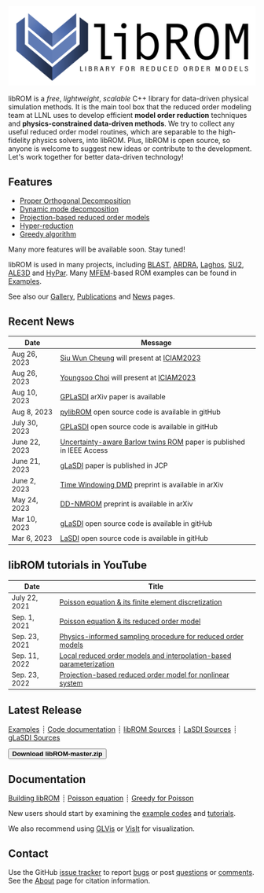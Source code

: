 <div class="col-md-6" markdown="1">

[![libROM logo](img/logo-libROM2.png)](gallery.md)

libROM is a _free_, _lightweight_, _scalable_ C++ library for data-driven
physical simulation methods.  It is the main tool box that the reduced order
modeling team at LLNL uses to develop efficient **model order reduction**
techniques and **physics-constrained data-driven methods**. We try to collect
any useful reduced order model routines, which are separable to the
high-fidelity physics solvers, into libROM. Plus, libROM is open source, so
anyone is welcome to suggest new ideas or contribute to the development. Let's
work together for better data-driven technology!

## Features

* [Proper Orthogonal Decomposition](features.md#proper-orthogonal-decomposition)
* [Dynamic mode decomposition](features.md#dynamic-mode-decomposition)
* [Projection-based reduced order models](features.md#projection-based-reduced-order-model)
* [Hyper-reduction](features.md#hyper-reduction)
* [Greedy algorithm](features.md#greedy-sampling-algorithm)

Many more features will be available soon. Stay tuned!

libROM is used in many projects, including
[BLAST](http://www.llnl.gov/casc/blast),
[ARDRA](https://computing.llnl.gov/projects/ardra-scaling-up-sweep-transport-algorithms),
[Laghos](https://github.com/CEED/Laghos/tree/rom), 
[SU2](https://su2code.github.io/),
[ALE3D](https://wci.llnl.gov/simulation/computer-codes/ale3d)
and [HyPar](http://hypar.github.io/a00126.html). Many [MFEM](https://mfem.org)-based ROM
examples can be found in [Examples](examples.md).

See also our [Gallery](gallery.md), [Publications](publications.md) and
[News](news.md) pages.

</div><div class="col-md-6 news-table" markdown="1">


## Recent News

Date         | Message
------------ | -----------------------------------------------------------------
Aug 26, 2023 | [Siu Wun Cheung](https://tonycsw2905.github.io) will present at [ICIAM2023](https://iciam2023.org) 
Aug 26, 2023 | [Youngsoo Choi](https://people.llnl.gov/choi15) will present at [ICIAM2023](https://iciam2023.org) 
Aug 10, 2023 | [GPLaSDI](https://arxiv.org/pdf/2308.05882.pdf) arXiv paper is available
Aug 8, 2023 | [pylibROM](https://github.com/LLNL/pylibROM) open source code is available in gitHub
July 30, 2023 | [GPLaSDI](https://github.com/LLNL/GPLaSDI) open source code is available in gitHub
June 22, 2023 | [Uncertainty-aware Barlow twins ROM](https://ieeexplore.ieee.org/abstract/document/10159524) paper is published in IEEE Access
June 21, 2023 | [gLaSDI](https://authors.elsevier.com/c/1hHaB508HwNZf) paper is published in JCP
June 2, 2023 | [Time Windowing DMD](https://arxiv.org/pdf/2306.00184.pdf) preprint is available in arXiv
May 24, 2023 | [DD-NMROM](https://arxiv.org/pdf/2305.15163.pdf) preprint is available in arXiv
Mar 10, 2023 | [gLaSDI](https://github.com/LLNL/gLaSDI) open source code is available in gitHub
Mar 6, 2023 | [LaSDI](https://github.com/LLNL/LaSDI) open source code is available in gitHub

## libROM tutorials in YouTube
Date         | Title
------------ | -----------------------------------------------------------------
July 22, 2021| [Poisson equation & its finite element discretization](https://youtu.be/YaZPtlbGay4)
Sep. 1, 2021| [Poisson equation & its reduced order model](https://youtu.be/YlFrBP31riA)
Sep. 23, 2021| [Physics-informed sampling procedure for reduced order models](https://youtu.be/A5JlIXRHxrI)
Sep. 11, 2022| [Local reduced order models and interpolation-based parameterization](https://youtu.be/KLyWZQRZ4hU)
Sep. 23, 2022| [Projection-based reduced order model for nonlinear system](https://youtu.be/EfoeOltd9Fo)

## Latest Release

[Examples](examples.md)
┊ [Code documentation](https://librom.readthedocs.io/en/latest/index.html)
┊ [libROM Sources](https://github.com/LLNL/libROM)
┊ [LaSDI Sources](https://github.com/LLNL/LaSDI)
┊ [gLaSDI Sources](https://github.com/LLNL/gLaSDI)

[<button type="button" class="btn btn-success">
**Download libROM-master.zip**
</button>](https://github.com/LLNL/libROM/archive/refs/heads/master.zip)

<!---
[Older releases](download.md) ┊ [Python wrapper](https://github.com/mfem/PylibROM)
-->

## Documentation

[Building libROM](building.md)
┊ [Poisson equation](poisson.md)
┊ [Greedy for Poisson](poisson_greedy.md)

New users should start by examining the [example codes](examples.md) and
[tutorials](poisson.md).

We also recommend using [GLVis](http://glvis.org) or
[VisIt](https://visit-dav.github.io/visit-website/) for visualization.


## Contact

Use the GitHub [issue tracker](https://github.com/LLNL/libROM/issues)
to report [bugs](https://github.com/LLNL/libROM/issues/new?labels=bug)
or post [questions](https://github.com/LLNL/libROM/issues/new?labels=question)
or [comments](https://github.com/LLNL/libROM/issues/new?labels=comments).
See the [About](about.md) page for citation information.


</div>

<div class="col-md-12"></div>
